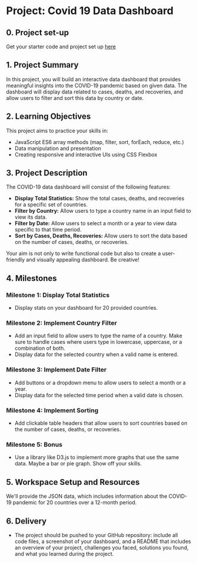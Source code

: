 # Project: Covid 19 Data Dashboard

## 0. Project set-up
Get your starter code and project set up [here](https://classroom.github.com/a/GCkMCAGH)
## 1. Project Summary

In this project, you will build an interactive data dashboard that provides meaningful insights into the COVID-19 pandemic based on given data. The dashboard will display data related to cases, deaths, and recoveries, and allow users to filter and sort this data by country or date.

## 2. Learning Objectives

This project aims to practice your skills in:

- JavaScript ES6 array methods (map, filter, sort, forEach, reduce, etc.)
- Data manipulation and presentation
- Creating responsive and interactive UIs using CSS Flexbox

## 3. Project Description

The COVID-19 data dashboard will consist of the following features:

- **Display Total Statistics:** Show the total cases, deaths, and recoveries for a specific set of countries.
- **Filter by Country:** Allow users to type a country name in an input field to view its data.
- **Filter by Date:** Allow users to select a month or a year to view data specific to that time period.
- **Sort by Cases, Deaths, Recoveries:** Allow users to sort the data based on the number of cases, deaths, or recoveries.

Your aim is not only to write functional code but also to create a user-friendly and visually appealing dashboard. Be creative!

## 4. Milestones

### Milestone 1: Display Total Statistics

- Display stats on your dashboard for 20 provided countries.

### Milestone 2: Implement Country Filter

- Add an input field to allow users to type the name of a country. Make sure to handle cases where users type in lowercase, uppercase, or a combination of both.
- Display data for the selected country when a valid name is entered.

### Milestone 3: Implement Date Filter

- Add buttons or a dropdown menu to allow users to select a month or a year.
- Display data for the selected time period when a valid date is chosen.

### Milestone 4: Implement Sorting

- Add clickable table headers that allow users to sort countries based on the number of cases, deaths, or recoveries.

### Milestone 5: Bonus

- Use a library like D3.js to implement more graphs that use the same data. Maybe a bar or pie graph. Show off your skills.

## 5. Workspace Setup and Resources

We'll provide the JSON data, which includes information about the COVID-19 pandemic for 20 countries over a 12-month period.

## 6. Delivery

- The project should be pushed to your GitHub repository: include all code files, a screenshot of your dashboard, and a README that includes an overview of your project, challenges you faced, solutions you found, and what you learned during the project.